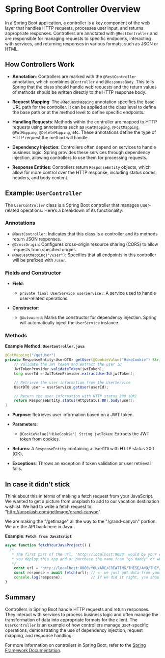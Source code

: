 # Spring Boot Controller Overview

In a Spring Boot application, a controller is a key component of the web layer that handles HTTP requests, processes user input, and returns appropriate responses. Controllers are annotated with `@RestController` and are responsible for managing requests to specific endpoints, interacting with services, and returning responses in various formats, such as JSON or HTML.

## How Controllers Work

- **Annotation**: Controllers are marked with the `@RestController` annotation, which combines `@Controller` and `@ResponseBody`. This tells Spring that the class should handle web requests and the return values of methods should be written directly to the HTTP response body.

- **Request Mapping**: The `@RequestMapping` annotation specifies the base URL path for the controller. It can be applied at the class level to define the base path or at the method level to define specific endpoints.

- **Handling Requests**: Methods within the controller are mapped to HTTP requests using annotations such as `@GetMapping`, `@PostMapping`, `@PutMapping`, `@DeleteMapping`, etc. These annotations define the type of HTTP request the method will handle.

- **Dependency Injection**: Controllers often depend on services to handle business logic. Spring provides these services through dependency injection, allowing controllers to use them for processing requests.

- **Response Entities**: Controllers return `ResponseEntity` objects, which allow for more control over the HTTP response, including status codes, headers, and body content.

## Example: `UserController`

The `UserController` class is a Spring Boot controller that manages user-related operations. Here’s a breakdown of its functionality:

### Annotations

- `@RestController`: Indicates that this class is a controller and its methods return JSON responses.
- `@CrossOrigin`: Configures cross-origin resource sharing (CORS) to allow requests from specified origins.
- `@RequestMapping("/user")`: Specifies that all endpoints in this controller will be prefixed with `/user`.

### Fields and Constructor

- **Field**:
    - `private final UserService userService;`: A service used to handle user-related operations.

- **Constructor**:
    - `@Autowired`: Marks the constructor for dependency injection. Spring will automatically inject the `UserService` instance.

### Methods

**Example Method: `UserController.java`**

```java
@GetMapping("/getUser")
private ResponseEntity<UserDTO> getUser(@CookieValue("HikeCookie") String jwtToken) throws Exception {
    // Validate the JWT token and extract the user ID
    JwtTokenProvider.validateToken(jwtToken);
    Long userId = JwtTokenProvider.extractUserId(jwtToken);

    // Retrieve the user information from the UserService
    UserDTO user = userService.getUser(userId);

    // Return the user information with HTTP status 200 (OK)
    return ResponseEntity.status(HttpStatus.OK).body(user);
}
```

- **Purpose**: Retrieves user information based on a JWT token.

- **Parameters**:
  - `@CookieValue("HikeCookie") String jwtToken`: Extracts the JWT token from cookies.

- **Returns**: A `ResponseEntity` containing a `UserDTO` with HTTP status 200 (OK).

- **Exceptions**: Throws an exception if token validation or user retrieval fails.

## In case it didn't stick
Think about this in terms of making a fetch request from your JavaScript. We wanted to get a picture from unsplash to add to our vacation destination wishlist. We had to write a fetch request to "http://unsplash.com/getImage/grand-canyon".

We are making the "/getImage" all the way to the "/grand-canyon" portion. We are the API back here in Java.

**Example: `Fetch from JavaScript`**
```javascript
async function fetchYourJavaProject() {
  /*
   * The first part of the url, 'http://localhost:8080' would be your domain name wherever
   * you deploy this app and or purchase the name from "go daddy" or what have you
   */
    const url = "http://localhost:8080/YOU/ARE/CREATING/THESE/AND/THEY/GIVE/THE/DATA"; 
    const response = await fetch(url); // <- we just got data from your Java project
    console.log(resposne);             // If we did it right, you should see your database stuff
}
```

## Summary
Controllers in Spring Boot handle HTTP requests and return responses. They interact with services to process business logic and often manage the transformation of data into appropriate formats for the client. The `UserController` is an example of how controllers manage user-specific operations, demonstrating the use of dependency injection, request mapping, and response handling.

For more information on controllers in Spring Boot, refer to the [Spring Framework Documentation](https://spring.io/projects/spring-framework).